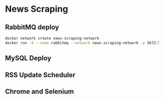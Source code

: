# News Scraping

## RabbitMQ deploy

```sh
docker network create news-scraping-network
docker run -d --name rabbitmq --network news-scraping-network -p 5672:5672 -p 15672:15672 rabbitmq:3-management
```



## MySQL Deploy



## RSS Update Scheduler



## Chrome and Selenium

